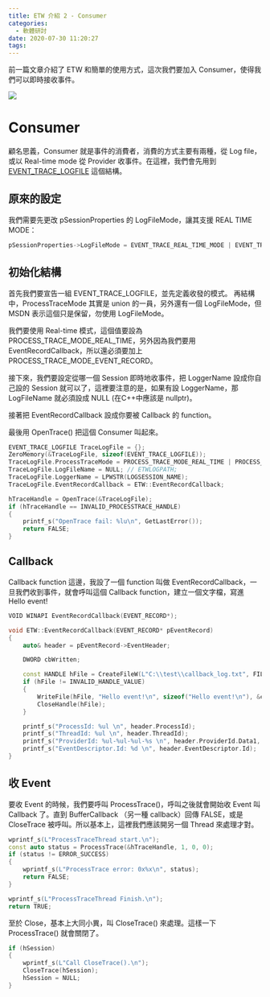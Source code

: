 ```yaml
---
title: ETW 介紹 2 - Consumer
categories:
  - 軟體研討
date: 2020-07-30 11:20:27
tags:
---
```


前一篇文章介紹了 ETW 和簡單的使用方式，這次我們要加入 Consumer，使得我們可以即時接收事件。

![](https://i.imgur.com/aOTJ0dc.png)

# Consumer 

顧名思義，Consumer 就是事件的消費者，消費的方式主要有兩種，從 Log file，或以 Real-time mode 從 Provider 收事件。在這裡，我們會先用到 [EVENT_TRACE_LOGFILE](https://docs.microsoft.com/en-us/windows/win32/api/evntrace/ns-evntrace-event_trace_logfilea) 這個結構。

## 原來的設定

我們需要先更改 pSessionProperties 的 LogFileMode，讓其支援 REAL TIME MODE：

```C++
pSessionProperties->LogFileMode = EVENT_TRACE_REAL_TIME_MODE | EVENT_TRACE_FILE_MODE_SEQUENTIAL;
```


## 初始化結構
首先我們要宣告一組 EVENT_TRACE_LOGFILE，並先定義收發的模式。
再結構中，ProcessTraceMode 其實是 union 的一員，另外還有一個 LogFileMode，但 MSDN 表示這個只是保留，勿使用 LogFileMode。

我們要使用 Real-time 模式，這個值要設為 PROCESS_TRACE_MODE_REAL_TIME，另外因為我們要用 EventRecordCallback，所以還必須要加上 PROCESS_TRACE_MODE_EVENT_RECORD。

接下來，我們要設定從哪一個 Session 即時地收事件，把 LoggerName 設成你自己設的 Session 就可以了，這裡要注意的是，如果有設 LoggerName，那LogFileName 就必須設成 NULL (在C++中應該是 nullptr)。

接著把 EventRecordCallback 設成你要被 Callback 的 function。

最後用 OpenTrace() 把這個 Consumer 叫起來。

```C++
EVENT_TRACE_LOGFILE TraceLogFile = {};
ZeroMemory(&TraceLogFile, sizeof(EVENT_TRACE_LOGFILE));
TraceLogFile.ProcessTraceMode = PROCESS_TRACE_MODE_REAL_TIME | PROCESS_TRACE_MODE_EVENT_RECORD;
TraceLogFile.LogFileName = NULL; // ETWLOGPATH;
TraceLogFile.LoggerName = LPWSTR(LOGSESSION_NAME);
TraceLogFile.EventRecordCallback = ETW::EventRecordCallback;

hTraceHandle = OpenTrace(&TraceLogFile);
if (hTraceHandle == INVALID_PROCESSTRACE_HANDLE)
{
    printf_s("OpenTrace fail: %lu\n", GetLastError());
    return FALSE;
}
```

## Callback
Callback function 這邊，我設了一個 function 叫做 EventRecordCallback，一旦我們收到事件，就會呼叫這個 Callback function，建立一個文字檔，寫進 Hello event!

```C++
VOID WINAPI EventRecordCallback(EVENT_RECORD*);

void ETW::EventRecordCallback(EVENT_RECORD* pEventRecord)
{
    auto& header = pEventRecord->EventHeader;

    DWORD cbWritten;

    const HANDLE hFile = CreateFileW(L"C:\\test\\callback_log.txt", FILE_ALL_ACCESS, 0, 0, OPEN_ALWAYS, FILE_ATTRIBUTE_NORMAL, NULL);
    if (hFile != INVALID_HANDLE_VALUE)
    {
        WriteFile(hFile, "Hello event!\n", sizeof("Hello event!\n"), &cbWritten, nullptr);
        CloseHandle(hFile);
    }

    printf_s("ProcessId: %ul \n", header.ProcessId);
    printf_s("ThreadId: %ul \n", header.ThreadId);
    printf_s("ProviderId: %ul-%ul-%ul-%s \n", header.ProviderId.Data1, header.ProviderId.Data2, header.ProviderId.Data3, header.ProviderId.Data4);
    printf_s("EventDescriptor.Id: %d \n", header.EventDescriptor.Id);
}
```

## 收 Event
要收 Event 的時候，我們要呼叫 ProcessTrace()，呼叫之後就會開始收 Event 叫 Callback 了。直到 BufferCallback （另一種 callback）回傳 FALSE，或是 CloseTrace 被呼叫。所以基本上，這裡我們應該開另一個 Thread 來處理才對。

```C++
wprintf_s(L"ProcessTraceThread start.\n");
const auto status = ProcessTrace(&hTraceHandle, 1, 0, 0);
if (status != ERROR_SUCCESS)
{
    wprintf_s(L"ProcessTrace error: 0x%x\n", status);
    return FALSE;
}

wprintf_s(L"ProcessTraceThread Finish.\n");
return TRUE;
```

至於 Close，基本上大同小異，叫 CloseTrace() 來處理。這樣一下 ProcessTrace() 就會關閉了。

```C++
if (hSession)
{
    wprintf_s(L"Call CloseTrace().\n");
    CloseTrace(hSession);
    hSession = NULL;
}
```